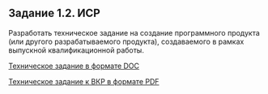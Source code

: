 ## Задание 1.2. ИСР
Разработать техническое задание на создание программного продукта (или другого разрабатываемого продукта), создаваемого в рамках выпускной квалификационной работы.

[Техническое задание в формате DOC](https://github.com/Bolzuka/preddiplomnaya_practice-master/blob/master/1.2/Техническое%20задание%20создание%20сайта%20violetta%20langas.docx "Техническое задание к ВКР в формате DOC")

[Техническое задание  к ВКР в формате PDF](https://github.com/Bolzuka/preddiplomnaya_practice-master/blob/master/1.2/Техническое%20задание%20на%20создание%20сайта%20violetta%20langas.pdf "Техническое задание к ВКР в формате PDF")
